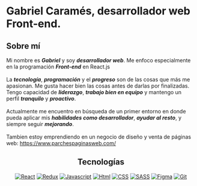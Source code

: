 <h1>Gabriel Caramés, desarrollador web Front-end. </h1>


## Sobre mí

Mi nombre es ***Gabriel*** y soy ***desarrollador web***. Me enfoco especialmente en la programación ***Front-end*** en React.js<br><br>
La ***tecnología***, ***programación*** y el ***progreso*** son de las cosas que más me apasionan. Me gusta hacer bien las cosas antes de darlas por finalizadas. Tengo capacidad de ***liderazgo***, ***trabajo bien en equipo*** y mantengo un perfil ***tranquilo*** y ***proactivo***. <br><br>
Actualmente me encuentro en búsqueda de un primer entorno en donde pueda aplicar mis ***habilidades como desarrollador***, ***ayudar al resto***, y siempre seguir ***mejorando***.<br><br>
Tambien estoy emprendiendo en un negocio de diseño y venta de páginas web: https://www.parchespaginasweb.com/

<div align="center">

## Tecnologías

[![React](https://img.shields.io/badge/-React-blue?style=for-the-badge&logo=React)](https://es.reactjs.org/)
[![Redux](https://img.shields.io/badge/-Redux-black?style=for-the-badge&logo=Redux)](https://es.redux.js.org/)
[![Javascript](https://img.shields.io/badge/-Javascript-critical?style=for-the-badge&logo=Javascript)](https://developer.mozilla.org/es/docs/Web/JavaScript)
[![Html](https://img.shields.io/badge/-html-violet?style=for-the-badge&logo=html5)](https://developer.mozilla.org/es/docs/Web/HTML)
[![CSS](https://img.shields.io/badge/-css-fire?style=for-the-badge&logo=css3)](https://developer.mozilla.org/es/docs/Web/CSS)
[![SASS](https://img.shields.io/badge/-sass-white?style=for-the-badge&logo=sass)](https://sass-lang.com/)
[![Figma](https://img.shields.io/badge/-Figma-white?style=for-the-badge&logo=figma)](https://figma.com/)
[![Git](https://img.shields.io/badge/-Git-pink?style=for-the-badge&logo=Git)](https://git-scm.com/)
  
</div>

